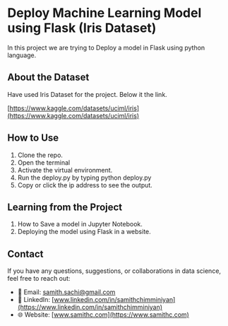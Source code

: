# Deploy Machine Learning Model using Flask (Iris Dataset)

In this project we are trying to Deploy a model in Flask using python language. 

## About the Dataset 

Have used Iris Dataset for the project. Below it the link. 

[https://www.kaggle.com/datasets/uciml/iris](https://www.kaggle.com/datasets/uciml/iris)

## How to Use 
1. Clone the repo. 
2. Open the terminal 
3. Activate the virtual environment.
4. Run the deploy.py by typing python deploy.py
5. Copy or click the ip address to see the output. 

## Learning from the Project 
1. How to Save a model in Jupyter Notebook. 
2. Deploying the model using Flask in a website. 


## Contact
If you have any questions, suggestions, or collaborations in data science, feel free to reach out:
- 📧 Email: [samith.sachi@gmail.com](mailto:samith.sachi@gmail.com)
- 🔗 LinkedIn: [www.linkedin.com/in/samithchimminiyan](https://www.linkedin.com/in/samithchimminiyan)
- 🌐 Website: [www.samithc.com](https://www.samithc.com)

